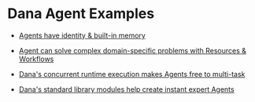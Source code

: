 # Dana Agent Examples

- [Agents have identity & built-in memory](agent_identity_and_memory)

- [Agent can solve complex domain-specific problems with Resources & Workflows](agent_problem_solving_with_resources_and_workflows)

- [Dana's concurrent runtime execution makes Agents free to multi-task](concurrency_makes_agents_free_to_multitask)

- [Dana's standard library modules help create instant expert Agents](instant_expert_agent_thanks_to_dana_stdlib)
